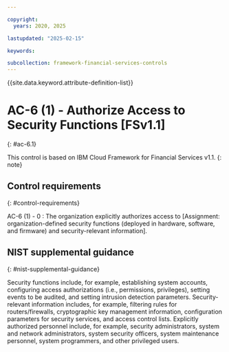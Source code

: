```yaml
---

copyright:
  years: 2020, 2025

lastupdated: "2025-02-15"

keywords:

subcollection: framework-financial-services-controls
---
```


{{site.data.keyword.attribute-definition-list}}

               
# AC-6 (1) - Authorize Access to Security Functions [FSv1.1]
{: #ac-6.1}

This control is based on IBM Cloud Framework for Financial Services v1.1.
{: note}


## Control requirements
{: #control-requirements}

AC-6 (1) - 0
    : The organization explicitly authorizes access to [Assignment: organization-defined security functions (deployed in hardware, software, and firmware) and security-relevant information].

## NIST supplemental guidance
{: #nist-supplemental-guidance}

Security functions include, for example, establishing system accounts, configuring access authorizations (i.e., permissions, privileges), setting events to be audited, and setting intrusion detection parameters. Security-relevant information includes, for example, filtering rules for routers/firewalls, cryptographic key management information, configuration parameters for security services, and access control lists. Explicitly authorized personnel include, for example, security administrators, system and network administrators, system security officers, system maintenance personnel, system programmers, and other privileged users.





